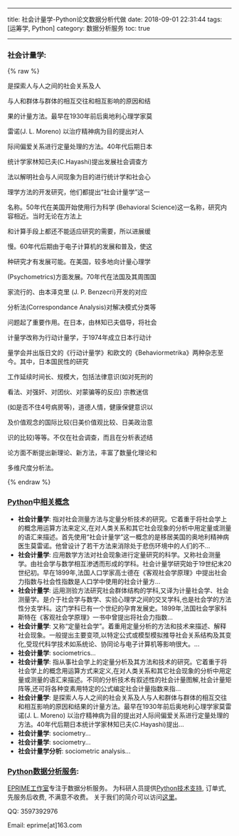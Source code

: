 
---
title: 社会计量学-Python论文数据分析代做
date: 2018-09-01 22:31:44
tags: [运筹学, Python]
category: 数据分析服务
toc: true

---



<span></span>
<!-- more -->



### 社会计量学:

{% raw %}
<div class="p1">是探索人与人之间的社会关系及人
与人和群体与群体的相互交往和相互影响的原因和结
果的计量方法。最早在1930年前后奥地利心理学家莫
雷诺(J. L. Moreno) 以治疗精神病为目的提出对人
际间偏爱关系进行定量处理的方法。40年代后期日本
统计学家林知已夫(C.Hayashi)提出发展社会调查方
法以解明社会与人间现象为目的进行统计学和社会心
理学方法的开发研究，他们都提出“社会计量学”这一
名称。50年代在美国开始使用行为科学 (Behavioral Science)这一名称，研究内容相近。当时无论在方法上
和计算手段上都还不能适应研究的需要，所以进展缓
慢。60年代后期由于电子计算机的发展和普及，使这
种研究才有发展可能。在美国，较多地向计量心理学
(Psychometrics)方面发展。70年代在法国及其周围国
家流行的、由本泽克里 (J. P. Benzecri)开发的对应
分析法(Correspondance Analysis)对解决模式分类等
问题起了重要作用。在日本，由林知已夫倡导，将社会
计量学改称为行动计量学，于1974年成立日本行动计
量学会并出版日文的《行动计量学》和欧文的《Behaviormetrika》两种杂志至今。其中，日本国民性的研究
工作延续时间长、规模大，包括法律意识(如对死刑的
看法、对强奸、对团伙、对蒙骗等的反应) 宗教迷信
(如是否不住4号病房等)，道德人情，健康保健意识以
及价值观念的国际比较(日美价值观比较、日美政治意
识的比较)等等。不仅在社会调查，而且在分析表述结
论方面不断提出新理论、新方法，丰富了数量化理论和
多维尺度分析法。</div>
{% endraw %}



### [Python](/tags/Python/)中[相关概念](/categories/数据分析服务)

- **社会计量学**: 指对社会测量方法与定量分析技术的研究。它着重于将社会学上的概念用运算方法来定义,在对人类关系和其它社会现象的分析中用定量或测量的语汇来描述。首先使用“社会计量学”这一概念的是移居美国的奥地利精神病医生莫雷诺。他曾设计了若干方法来消除处于悲伤环境中的人们的不...
- **社会计量学**: 应用数学方法对社会现象进行定量研究的科学。又称社会测量学。由社会学与数学相互渗透而形成的学科。社会计量学研究始于19世纪末20世纪初。早在1899年,法国人口学家高士德在《客观社会学原理》中提出社会力指数与社会性指数是人口学中使用的社会计量方...
- **社会计量学**: 运用测验方法研究社会群体结构的学科,又译为计量社会学、社会测量学。是介于社会学与数学、实验心理学之间的交叉学科,也是社会学的方法性分支学科。这门学科已有一个世纪的孕育发展史。1899年,法国社会学家科斯特在《客观社会学原理》一书中曾提出将社会力指数...
- **社会计量学**: 又称“定量社会学”。着重用定量分析的方法和技术来描述、解释社会现象。一般提出主要变项,以特定公式或模型模拟推导社会关系结构及其变化,受现代科学技术如系统论、协同论与电子计算机等影响很大。...
- **社会计量学**: sociometrics...
- **社会计量学**: 指从事社会学上的定量分析及其方法和技术的研究。它着重于将社会学上的概念用运算方式来定义,在对人类关系和其它社会现象的分析中用定量或测量的语汇来描述。不同的分析技术有叙述性的社会计量图解,社会计量矩阵等,还可将各种变素用特定的公式编定社会计量指数来指...
- **社会计量学**: 是探索人与人之间的社会关系及人与人和群体与群体的相互交往和相互影响的原因和结果的计量方法。最早在1930年前后奥地利心理学家莫雷诺(J. L. Moreno) 以治疗精神病为目的提出对人际间偏爱关系进行定量处理的方法。40年代后期日本统计学家林知已夫(C.Hayashi)提出...
- **社会计量学**: sociometry...
- **社会计量学**: sociometry...
- **社会计量学分析**: sociometric analysis...




### [Python](/tags/Python/)[数据分析服务](/categories/数据分析服务/):
[EPRIME工作室](http://eprime.cn/)专注于数据分析服务。
为科研人员提供[Python技术支持](http://eprime.cn/2018/08/18/EPRIME工作室Python代做服务详情/), 订单式, 先服务后收费, 不满意不收费。
关于我们的简介可以访问[这里](http://eprime.cn/2018/08/17/关于EPRIME工作室/)。

QQ: 3597392976

Email: eprime[at]163.com


